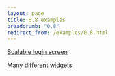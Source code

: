 ```yaml
---
layout: page
title: 0.8 examples
breadcrumb: "0.8"
redirect_from: /examples/0.8.html
---
```

[Scalable login screen](scalable-login-screen/)

[Many different widgets](many-different-widgets/)
